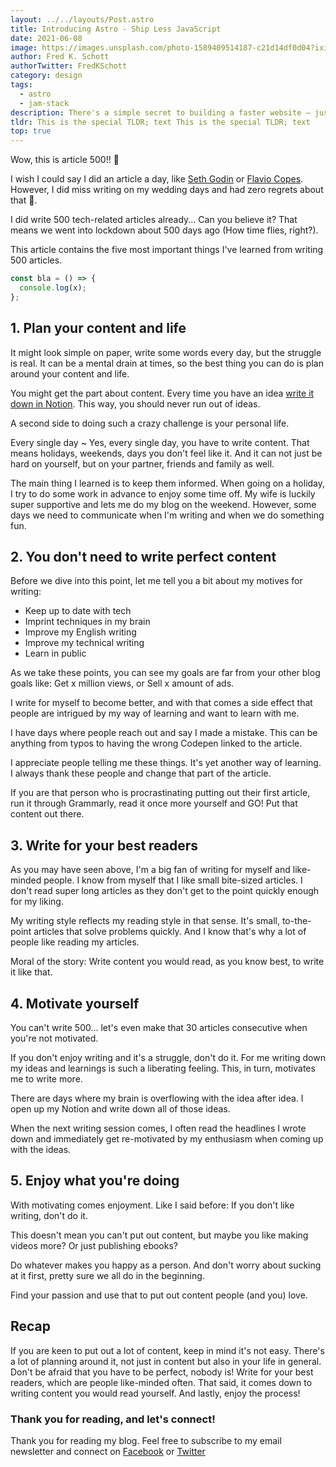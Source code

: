 ```yaml
---
layout: ../../layouts/Post.astro
title: Introducing Astro - Ship Less JavaScript
date: 2021-06-08
image: https://images.unsplash.com/photo-1589409514187-c21d14df0d04?ixid=MnwxMjA3fDB8MHxwaG90by1wYWdlfHx8fGVufDB8fHx8&ixlib=rb-1.2.1&auto=format&fit=crop&w=1650&q=80
author: Fred K. Schott
authorTwitter: FredKSchott
category: design
tags:
  - astro
  - jam-stack
description: There's a simple secret to building a faster website — just ship less.
tldr: This is the special TLDR; text This is the special TLDR; text
top: true
---
```


Wow, this is article 500!! 🎉

I wish I could say I did an article a day, like [Seth Godin](https://seths.blog/) or [Flavio Copes](https://flaviocopes.com/). However, I did miss writing on my wedding days and had zero regrets about that 🥳.

I did write 500 tech-related articles already...
Can you believe it? That means we went into lockdown about 500 days ago (How time flies, right?).

This article contains the five most important things I've learned from writing 500 articles.

```js
const bla = () => {
  console.log(x);
};
```

## 1. Plan your content and life

It might look simple on paper, write some words every day, but the struggle is real. It can be a mental drain at times, so the best thing you can do is plan around your content and life.

You might get the part about content. Every time you have an idea [write it down in Notion](https://daily-dev-tips.com/posts/the-secret-to-my-writing-process/). This way, you should never run out of ideas.

A second side to doing such a crazy challenge is your personal life.

Every single day ~ Yes, every single day, you have to write content. That means holidays, weekends, days you don't feel like it. And it can not just be hard on yourself, but on your partner, friends and family as well.

The main thing I learned is to keep them informed. When going on a holiday, I try to do some work in advance to enjoy some time off.
My wife is luckily super supportive and lets me do my blog on the weekend. However, some days we need to communicate when I'm writing and when we do something fun.

## 2. You don't need to write perfect content

Before we dive into this point, let me tell you a bit about my motives for writing:

- Keep up to date with tech
- Imprint techniques in my brain
- Improve my English writing
- Improve my technical writing
- Learn in public

As we take these points, you can see my goals are far from your other blog goals like: Get x million views, or Sell x amount of ads.

I write for myself to become better, and with that comes a side effect that people are intrigued by my way of learning and want to learn with me.

I have days where people reach out and say I made a mistake. This can be anything from typos to having the wrong Codepen linked to the article.

I appreciate people telling me these things. It's yet another way of learning. I always thank these people and change that part of the article.

If you are that person who is procrastinating putting out their first article, run it through Grammarly, read it once more yourself and GO! Put that content out there.

## 3. Write for your best readers

As you may have seen above, I'm a big fan of writing for myself and like-minded people.
I know from myself that I like small bite-sized articles. I don't read super long articles as they don't get to the point quickly enough for my liking.

My writing style reflects my reading style in that sense. It's small, to-the-point articles that solve problems quickly.
And I know that's why a lot of people like reading my articles.

Moral of the story: Write content you would read, as you know best, to write it like that.

## 4. Motivate yourself

You can't write 500... let's even make that 30 articles consecutive when you're not motivated.

If you don't enjoy writing and it's a struggle, don't do it. For me writing down my ideas and learnings is such a liberating feeling. This, in turn, motivates me to write more.

There are days where my brain is overflowing with the idea after idea. I open up my Notion and write down all of those ideas.

When the next writing session comes, I often read the headlines I wrote down and immediately get re-motivated by my enthusiasm when coming up with the ideas.

## 5. Enjoy what you're doing

With motivating comes enjoyment. Like I said before: If you don't like writing, don't do it.

This doesn't mean you can't put out content, but maybe you like making videos more? Or just publishing ebooks?

Do whatever makes you happy as a person.
And don't worry about sucking at it first, pretty sure we all do in the beginning.

Find your passion and use that to put out content people (and you) love.

## Recap

If you are keen to put out a lot of content, keep in mind it's not easy. There's a lot of planning around it, not just in content but also in your life in general.
Don't be afraid that you have to be perfect, nobody is!
Write for your best readers, which are people like-minded often. That said, it comes down to writing content you would read yourself.
And lastly, enjoy the process!

### Thank you for reading, and let's connect!

Thank you for reading my blog. Feel free to subscribe to my email newsletter and connect on [Facebook](https://www.facebook.com/DailyDevTipsBlog) or [Twitter](https://twitter.com/DailyDevTips1)
